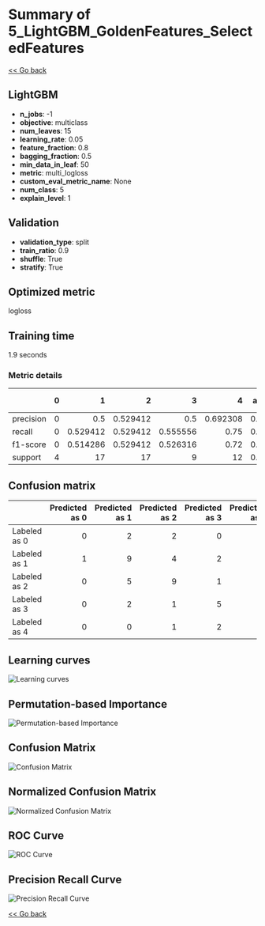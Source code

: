 # Summary of 5_LightGBM_GoldenFeatures_SelectedFeatures

[<< Go back](../README.md)


## LightGBM
- **n_jobs**: -1
- **objective**: multiclass
- **num_leaves**: 15
- **learning_rate**: 0.05
- **feature_fraction**: 0.8
- **bagging_fraction**: 0.5
- **min_data_in_leaf**: 50
- **metric**: multi_logloss
- **custom_eval_metric_name**: None
- **num_class**: 5
- **explain_level**: 1

## Validation
 - **validation_type**: split
 - **train_ratio**: 0.9
 - **shuffle**: True
 - **stratify**: True

## Optimized metric
logloss

## Training time

1.9 seconds

### Metric details
|           |   0 |         1 |         2 |        3 |         4 |   accuracy |   macro avg |   weighted avg |   logloss |
|:----------|----:|----------:|----------:|---------:|----------:|-----------:|------------:|---------------:|----------:|
| precision |   0 |  0.5      |  0.529412 | 0.5      |  0.692308 |   0.542373 |    0.444344 |       0.51369  |   1.15392 |
| recall    |   0 |  0.529412 |  0.529412 | 0.555556 |  0.75     |   0.542373 |    0.472876 |       0.542373 |   1.15392 |
| f1-score  |   0 |  0.514286 |  0.529412 | 0.526316 |  0.72     |   0.542373 |    0.458003 |       0.527453 |   1.15392 |
| support   |   4 | 17        | 17        | 9        | 12        |   0.542373 |   59        |      59        |   1.15392 |


## Confusion matrix
|              |   Predicted as 0 |   Predicted as 1 |   Predicted as 2 |   Predicted as 3 |   Predicted as 4 |
|:-------------|-----------------:|-----------------:|-----------------:|-----------------:|-----------------:|
| Labeled as 0 |                0 |                2 |                2 |                0 |                0 |
| Labeled as 1 |                1 |                9 |                4 |                2 |                1 |
| Labeled as 2 |                0 |                5 |                9 |                1 |                2 |
| Labeled as 3 |                0 |                2 |                1 |                5 |                1 |
| Labeled as 4 |                0 |                0 |                1 |                2 |                9 |

## Learning curves
![Learning curves](learning_curves.png)

## Permutation-based Importance
![Permutation-based Importance](permutation_importance.png)
## Confusion Matrix

![Confusion Matrix](confusion_matrix.png)


## Normalized Confusion Matrix

![Normalized Confusion Matrix](confusion_matrix_normalized.png)


## ROC Curve

![ROC Curve](roc_curve.png)


## Precision Recall Curve

![Precision Recall Curve](precision_recall_curve.png)



[<< Go back](../README.md)
